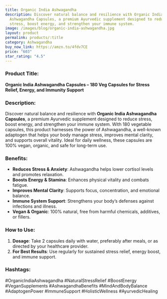 ```yaml
---
title: Organic India Ashwagandha
description: Discover natural balance and resilience with Organic India
  Ashwagandha Capsules, a premium Ayurvedic supplement designed to reduce
  stress, boost energy, and strengthen your immune system.
image: /images/blog/organic-india-ashwagandha.jpg
layout: product
permalink: products/:title
category: Ashwagandha
buy_now_link: https://amzn.to/4fdv7CE
price: "603"
star_rating: "4.5"
---
```

### Product Title:
**Organic India Ashwagandha Capsules – 180 Veg Capsules for Stress Relief, Energy, and Immunity Support**

### Description:
Discover natural balance and resilience with **Organic India Ashwagandha Capsules**, a premium Ayurvedic supplement designed to reduce stress, boost energy, and strengthen your immune system. With 180 vegetable capsules, this product harnesses the power of Ashwagandha, a well-known adaptogen that helps your body manage stress, improves mental clarity, and supports overall vitality. Ideal for daily wellness, these capsules are 100% vegan, organic, and safe for long-term use.

### Benefits:
- **Reduces Stress & Anxiety**: Ashwagandha helps lower cortisol levels and promotes relaxation.
- **Boosts Energy & Stamina**: Enhances physical vitality and combats fatigue.
- **Improves Mental Clarity**: Supports focus, concentration, and emotional balance.
- **Immune System Support**: Strengthens your body’s defenses against infections and illness.
- **Vegan & Organic**: 100% natural, free from harmful chemicals, additives, or fillers.

### How to Use:
1. **Dosage**: Take 2 capsules daily with water, preferably after meals, or as directed by your healthcare provider.
2. **For Best Results**: Use regularly for sustained stress relief, energy boost, and immune support.

### Hashtags:
#OrganicIndiaAshwagandha #NaturalStressRelief #BoostEnergy #VeganSupplements #AshwagandhaBenefits #MindAndBodyBalance #AdaptogenPower #ImmuneSupport #HolisticWellness #AyurvedicHealing
